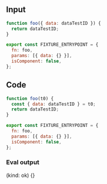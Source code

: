 
## Input

```javascript
function foo({ data: dataTestID }) {
  return dataTestID;
}

export const FIXTURE_ENTRYPOINT = {
  fn: foo,
  params: [{ data: {} }],
  isComponent: false,
};

```

## Code

```javascript
function foo(t0) {
  const { data: dataTestID } = t0;
  return dataTestID;
}

export const FIXTURE_ENTRYPOINT = {
  fn: foo,
  params: [{ data: {} }],
  isComponent: false,
};

```
      
### Eval output
(kind: ok) {}